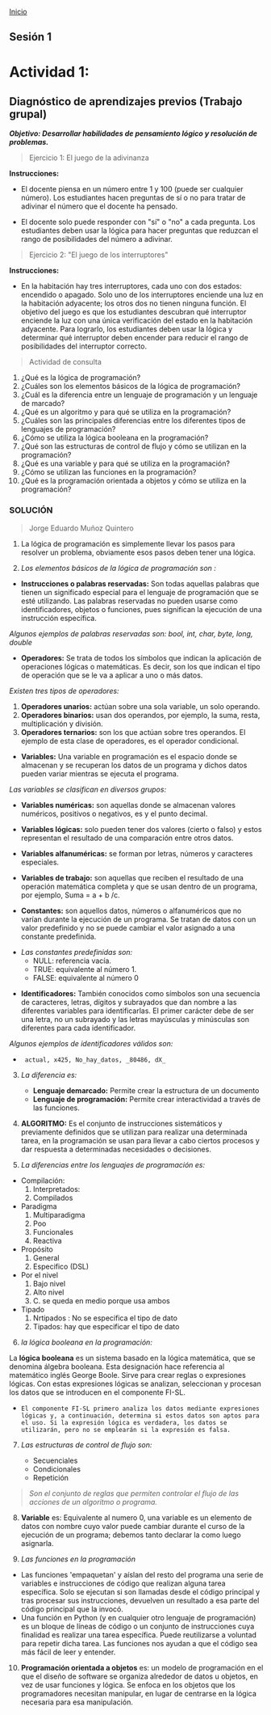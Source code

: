 <!-- No borrar o modificar -->
[Inicio](./index.md)

## Sesión 1 


# Actividad 1: 
## Diagnóstico de aprendizajes previos (Trabajo grupal)

***Objetivo: Desarrollar habilidades de pensamiento lógico y resolución de problemas.***

>Ejercicio 1: El juego de la adivinanza

**Instrucciones:**

* El docente piensa en un número entre 1 y 100 (puede ser cualquier número).
Los estudiantes hacen preguntas de sí o no para tratar de adivinar el número que el docente ha pensado.

* El docente solo puede responder con "sí" o "no" a cada pregunta.
Los estudiantes deben usar la lógica para hacer preguntas que reduzcan el rango de posibilidades del número a adivinar.

>Ejercicio 2: "El juego de los interruptores"

**Instrucciones:**

* En la habitación hay tres interruptores, cada uno con dos estados: encendido o apagado.
Solo uno de los interruptores enciende una luz en la habitación adyacente; los otros dos no tienen ninguna función.
El objetivo del juego es que los estudiantes descubran qué interruptor enciende la luz con una única verificación del estado en la habitación adyacente.
Para lograrlo, los estudiantes deben usar la lógica y determinar qué interruptor deben encender para reducir el rango de posibilidades del interruptor correcto.
>Actividad de consulta

1. ¿Qué es la lógica de programación?
2. ¿Cuáles son los elementos básicos de la lógica de programación?
3. ¿Cuál es la diferencia entre un lenguaje de programación y un lenguaje de marcado?
4. ¿Qué es un algoritmo y para qué se utiliza en la programación?
5. ¿Cuáles son las principales diferencias entre los diferentes tipos de lenguajes de programación?
6. ¿Cómo se utiliza la lógica booleana en la programación?
7. ¿Qué son las estructuras de control de flujo y cómo se utilizan en la programación?
8. ¿Qué es una variable y para qué se utiliza en la programación?
9. ¿Cómo se utilizan las funciones en la programación?
10. ¿Qué es la programación orientada a objetos y cómo se utiliza en la programación?

### SOLUCIÓN

>Jorge Eduardo Muñoz Quintero

1. La lógica de programación es simplemente llevar los pasos para resolver un problema, obviamente esos pasos deben tener una lógica.

2. _Los elementos básicos de la lógica de programación son :_
 * **Instrucciones o palabras reservadas:**
 Son todas aquellas palabras que tienen un significado especial para el lenguaje de programación que se esté utilizando. Las palabras reservadas no pueden usarse como identificadores, objetos o funciones, pues significan la ejecución de una instrucción específica. 

_Algunos ejemplos de palabras reservadas son: bool, int, char, byte, long, double_



* **Operadores:** Se trata de todos los símbolos que indican la aplicación de operaciones lógicas o matemáticas. Es decir, son los que indican el tipo de operación que se le va a aplicar a uno o más datos.

_Existen tres tipos de operadores:_

 1. **Operadores unarios:** actúan sobre una sola variable, un solo operando.
 1. **Operadores binarios:** usan dos operandos, por ejemplo, la suma, resta, multiplicación y división.
 1. **Operadores ternarios:** son los que actúan sobre tres operandos. El ejemplo de esta clase de operadores, es el operador condicional. 


* **Variables:** Una variable en programación es el espacio donde se almacenan y se recuperan los datos de un programa y dichos datos pueden variar mientras se ejecuta el programa.

_Las variables se clasifican en diversos grupos:_ 

  * **Variables numéricas:** son aquellas donde se almacenan valores numéricos, positivos o negativos, es y el punto decimal. 

* **Variables lógicas:** solo pueden tener dos valores (cierto o falso) y estos representan el resultado de una comparación entre otros datos.

* **Variables alfanuméricas:** se forman por letras, números y caracteres especiales.

* **Variables de trabajo:** son aquellas que reciben el resultado de una operación matemática completa y que se usan dentro de un programa, por ejemplo, Suma = a + b /c.



* **Constantes:** son aquellos datos, números o alfanuméricos que no varían durante la ejecución de un programa. Se tratan de datos con un valor predefinido y no se puede cambiar el valor asignado a una constante predefinida.
- _Las constantes predefinidas son:_
  - NULL: referencia vacía.
   - TRUE: equivalente al número 1.
    - FALSE: equivalente al número 0



* **Identificadores:** También conocidos como símbolos son una secuencia de caracteres, letras, dígitos y subrayados que dan nombre a las diferentes variables para identificarlas. El primer carácter debe de ser una letra, no un subrayado y las letras mayúsculas y minúsculas son diferentes para cada identificador.

_Algunos ejemplos de identificadores válidos son:_ 
-      actual, x425, No_hay_datos, _80486, dX_

3. _La diferencia es:_
   * **Lenguaje demarcado:** Permite crear la estructura de un documento
   * **Lenguaje de programación:** Permite crear interactividad a través de las funciones. 

4. **ALGORITMO:** Es el conjunto de instrucciones sistemáticos y previamente definidos que se utilizan para realizar una determinada tarea, en la programación se usan para llevar a cabo ciertos procesos y dar respuesta a determinadas necesidades o decisiones.

5. _La diferencias entre los lenguajes de programación es:_

* Compilación: 
   1. Interpretados:
   1. Compilados
* Paradigma
  1. Multiparadigma
  1. Poo
  1. Funcionales
  1. Reactiva
* Propósito 
  1. General
  1. Especifico (DSL)
* Por el nivel
  1. Bajo nivel
  1. Alto nivel
  1. C. se queda en medio porque usa ambos
* Tipado
  1. Nrtipados : No se especifica el tipo de dato
  1. Tipados: hay que especificar el tipo de dato
6. _la lógica booleana en la programación:_

La **lógica booleana** es un sistema basado en la lógica matemática, que se denomina álgebra booleana. Esta designación hace referencia al matemático inglés George Boole. Sirve para crear reglas o expresiones lógicas. Con estas expresiones lógicas se analizan, seleccionan y procesan los datos que se introducen en el componente FI-SL.

-     El componente FI-SL primero analiza los datos mediante expresiones lógicas y, a continuación, determina si estos datos son aptos para el uso. Si la expresión lógica es verdadera, los datos se utilizarán, pero no se emplearán si la expresión es falsa.

7. _Las estructuras de control de flujo son:_

   * Secuenciales
   * Condicionales
   * Repetición

>_Son el conjunto de reglas que permiten controlar el flujo de las acciones de un algoritmo o programa._
8. **Variable** es:
Equivalente al numero 0, una variable es un elemento de datos con nombre cuyo valor puede cambiar durante el curso de la ejecución de un programa; debemos tanto declarar la como luego asignarla.


9. _Las funciones en la programación_
* Las funciones 'empaquetan' y aíslan del resto del programa una serie de variables e instrucciones de código que realizan alguna tarea específica. Solo se ejecutan si son llamadas desde el código principal y tras procesar sus instrucciones, devuelven un resultado a esa parte del código principal que la invocó.
* Una función en Python (y en cualquier otro lenguaje de programación) es un bloque de líneas de código o un conjunto de instrucciones cuya finalidad es realizar una tarea específica. Puede reutilizarse a voluntad para repetir dicha tarea. Las funciones nos ayudan a que el código sea más fácil de leer y entender.

10. **Programación orientada a objetos**
 es:  un modelo de programación en el que el diseño de software se organiza alrededor de datos u objetos, en vez de usar funciones y lógica. Se enfoca en los objetos que los programadores necesitan manipular, en lugar de centrarse en la lógica necesaria para esa manipulación.
 








